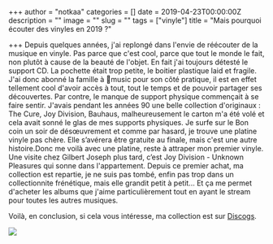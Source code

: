 +++
author = "notkaa"
categories = []
date = 2019-04-23T00:00:00Z
description = ""
image = ""
slug = ""
tags = ["vinyle"]
title = "Mais pourquoi écouter des vinyles en 2019 ?"

+++
Depuis quelques années, j'ai replongé dans l'envie de réécouter de la musique en vinyle. Pas parce que c'est cool, parce que tout le monde le fait, non plutôt à cause de la beauté de l'objet. En fait j'ai toujours détesté le support CD. La pochette était trop petite, le boitier plastique laid et fragile. J'ai donc abonné la famille à music pour son côté pratique, il est en effet tellement cool d'avoir accès à tout, tout le temps et de pouvoir partager ses découvertes. Par contre, le manque de support physique commençait à se faire sentir. J'avais pendant les années 90 une belle collection d'originaux : The Cure, Joy Division, Bauhaus, malheureusement le carton m'a été volé et cela avait sonné le glas de mes supports physiques. Je surfe sur le Bon coin un soir de désœuvrement et comme par hasard, je trouve une platine vinyle pas chère. Elle s’avérera être gratuite au finale, mais c'est une autre histoire.Donc me voilà avec une platine, reste à attraper mon premier vinyle. Une visite chez Gilbert Joseph plus tard, c’est Joy Division - Unknown Pleasures qui sonne dans l'appartement. Depuis ce premier achat, ma collection est repartie, je ne suis pas tombé, enfin pas trop dans un collectionnite frénétique, mais elle grandit petit à petit... Et ça me permet d'acheter les albums que j'aime particulièrement tout en ayant le stream pour toutes les autres musiques.

Voilà, en conclusion, si cela vous intéresse, ma collection est sur [Discogs](https://www.discogs.com/fr/user/notkaa/collection?sort_by=artists_sort).

![](/uploads/2021-07-22-img_0488-2.jpg)